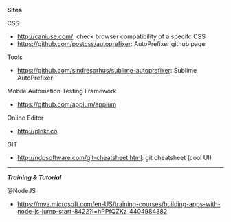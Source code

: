 **Sites**

CSS
- http://caniuse.com/: check browser compatibility of a specifc CSS
- https://github.com/postcss/autoprefixer: AutoPrefixer github page

Tools
- https://github.com/sindresorhus/sublime-autoprefixer: Sublime AutoPrefixer

Mobile Automation Testing Framework
- https://github.com/appium/appium

Online Editor
- http://plnkr.co

GIT
- http://ndpsoftware.com/git-cheatsheet.html: git cheatsheet (cool UI)
---

***Training & Tutorial***

@NodeJS
- https://mva.microsoft.com/en-US/training-courses/building-apps-with-node-js-jump-start-8422?l=hPPfQZKz_4404984382
